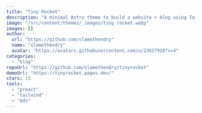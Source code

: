```yaml
---
title: "Tiny Rocket"
description: "A minimal Astro theme to build a website + blog using Tailwind CSS. Highly customisable."
image: "/src/content/themes/_images/tiny-rocket.webp"
images: []
author:
  url: "https://github.com/slamethendry"
  name: "slamethendry"
  avatar: "https://avatars.githubusercontent.com/u/23627910?v=4"
categories:
  - "blog"
repoUrl: "https://github.com/slamethendry/tinyrocket"
demoUrl: "https://tinyrocket.pages.dev/"
stars: 15
tools:
  - "preact"
  - "tailwind"
  - "mdx"
---
```

